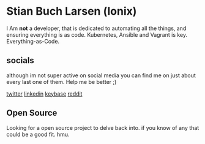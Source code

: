 
<!--
**lonix/lonix** is a ✨ _special_ ✨ repository because its `README.md` (this file) appears on your GitHub profile.

Here are some ideas to get you started:

- 🔭 I’m currently working on ...
- 🌱 I’m currently learning ...
- 👯 I’m looking to collaborate on ...
- 🤔 I’m looking for help with ...
- 💬 Ask me about ...
- 📫 How to reach me: ...
- 😄 Pronouns: ...
- ⚡ Fun fact: ...
-->

# Stian Buch Larsen (lonix)

I Am **not** a developer, that is dedicated to automating all the things, and ensuring everything is as code. Kubernetes, Ansible and Vagrant is key. Everything-as-Code.

## socials

although im not super active on social media you can find me on just about every last one of them. Help me be better ;)

[twitter](https://twitter.com/lonix)
[linkedin](https://www.linkedin.com/in/lonix/)
[keybase](https://keybase.io/lonix)
[reddit](https://reddit.com/user/lonix)

## Open Source

Looking for a open source project to delve back into. if you know of any that could be a good fit. hmu.